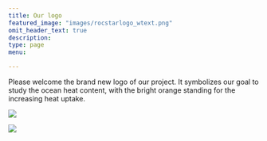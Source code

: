 ```yaml
---
title: Our logo
featured_image: "images/rocstarlogo_wtext.png"
omit_header_text: true
description: 
type: page
menu: 

---
```



Please welcome the brand new logo of our project. 
It symbolizes our goal to study the ocean heat content, with the bright orange standing for the increasing heat uptake.

![](/images/rocstarlogo_wtext.png)

![](/images/rocstarlogo_orange.png)


